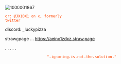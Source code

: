 ![1000001867](https://github.com/user-attachments/assets/15674fae-0e71-418c-ba70-6871572642cf)




<code style="color : Orangered">cr: @JX1DX1 on x, formerly twitter</code>
</p>



discord: _luckypizza

strawgpage ... https://aeinx1zdxz.straw.page

.
.
.
.
.


<p align="center">
    <code style="color : Orangered">".ignoring.is.not.the.solution."</code>
</p>
